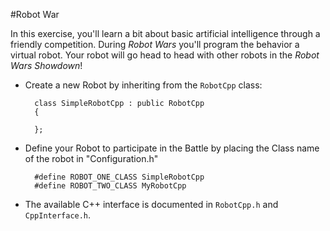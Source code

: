 #Robot War

In this exercise, you'll learn a bit about basic artificial intelligence through a friendly competition. During *Robot Wars* you'll program the behavior a virtual robot. Your robot will go head to head with other robots in the *Robot Wars Showdown*!

- Create a new Robot by inheriting from the `RobotCpp` class:

        class SimpleRobotCpp : public RobotCpp 
        {
          
        };

- Define your Robot to participate in the Battle by placing the Class name of the robot in "Configuration.h"

		#define ROBOT_ONE_CLASS SimpleRobotCpp
		#define ROBOT_TWO_CLASS MyRobotCpp

- The available C++ interface is documented in `RobotCpp.h` and `CppInterface.h`.

